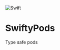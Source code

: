 ![Swift](https://github.com/bitomule/SwiftyPods/workflows/Swift/badge.svg?branch=master)
# SwiftyPods
Type safe pods
